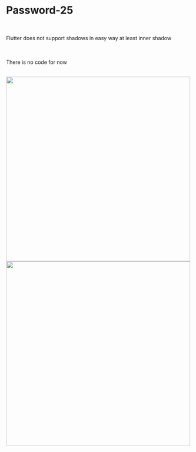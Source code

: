 # Password-25

<br/>

Flutter does not support shadows in easy way at least inner shadow<br/>


<br/><br/>
There is no code for now<br/><br/>


<img src="https://user-images.githubusercontent.com/57795657/77149602-a3923f80-6a9a-11ea-8c55-5ce23256031b.png" width="500" height = "500">
<br/>
<img src="https://user-images.githubusercontent.com/57795657/77149872-3f23b000-6a9b-11ea-9119-8d4a7a6f9142.png" width="500" height = "500">
<br/>
